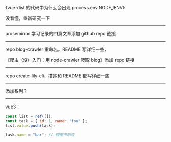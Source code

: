《vue-dist 的代码中为什么会出现 process.env.NODE_ENV》

没看懂，重新研究一下

---

prosemirror 学习记录的四篇文章添加 github repo 链接

---

repo blog-crawler 重命名。README 写详细一些，

《爬虫（没）入门：用 node-crawler 爬取 blog》添加 repo 链接

---

repo create-lily-cli，描述和 README 都写详细一些

---

添加系列？

---

vue3：

```js
const list = ref([]);
const task = { id: 1, name: "foo" };
list.value.push(task);

task.name = "bar"; // 视图不响应
```
